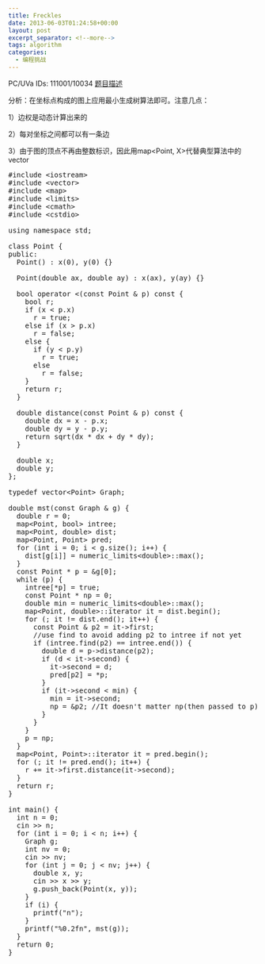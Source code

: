 ```yaml
---
title: Freckles
date: 2013-06-03T01:24:58+00:00
layout: post
excerpt_separator: <!--more-->
tags: algorithm
categories:
  - 编程挑战
---
```

PC/UVa IDs: 111001/10034 <a href="http://uva.onlinejudge.org/index.php?option=com_onlinejudge&#038;Itemid=8&#038;page=show_problem&#038;problem=975" target="_blank">题目描述</a>

分析：在坐标点构成的图上应用最小生成树算法即可。注意几点：
  
1）边权是动态计算出来的
  
2）每对坐标之间都可以有一条边
  
3）由于图的顶点不再由整数标识，因此用map<Point, X>代替典型算法中的vector<X>
  
<!--more-->

<pre class="brush: cpp; title: ; notranslate" title="">#include &lt;iostream&gt;
#include &lt;vector&gt;
#include &lt;map&gt;
#include &lt;limits&gt;
#include &lt;cmath&gt;
#include &lt;cstdio&gt;

using namespace std;

class Point {
public:
  Point() : x(0), y(0) {}

  Point(double ax, double ay) : x(ax), y(ay) {}

  bool operator &lt;(const Point & p) const {
    bool r;
    if (x &lt; p.x)
      r = true;
    else if (x &gt; p.x)
      r = false;
    else {
      if (y &lt; p.y)
        r = true;
      else
        r = false;
    }
    return r;
  }

  double distance(const Point & p) const {
    double dx = x - p.x;
    double dy = y - p.y;
    return sqrt(dx * dx + dy * dy);
  }

  double x;
  double y;
};

typedef vector&lt;Point&gt; Graph;

double mst(const Graph & g) {
  double r = 0;
  map&lt;Point, bool&gt; intree;
  map&lt;Point, double&gt; dist;
  map&lt;Point, Point&gt; pred;
  for (int i = 0; i &lt; g.size(); i++) {
    dist[g[i]] = numeric_limits&lt;double&gt;::max();
  }
  const Point * p = &g[0];
  while (p) {
    intree[*p] = true;
    const Point * np = 0;
    double min = numeric_limits&lt;double&gt;::max();
    map&lt;Point, double&gt;::iterator it = dist.begin();
    for (; it != dist.end(); it++) {
      const Point & p2 = it-&gt;first;
      //use find to avoid adding p2 to intree if not yet
      if (intree.find(p2) == intree.end()) { 
        double d = p-&gt;distance(p2);
        if (d &lt; it-&gt;second) {
          it-&gt;second = d;
          pred[p2] = *p;
        }
        if (it-&gt;second &lt; min) {
          min = it-&gt;second;
          np = &p2; //It doesn't matter np(then passed to p) points to inside of dist rather than g
        }
      }
    }
    p = np;
  }
  map&lt;Point, Point&gt;::iterator it = pred.begin();
  for (; it != pred.end(); it++) {
    r += it-&gt;first.distance(it-&gt;second);
  }
  return r;
}

int main() {
  int n = 0;
  cin &gt;&gt; n;
  for (int i = 0; i &lt; n; i++) {
    Graph g;
    int nv = 0;
    cin &gt;&gt; nv;
    for (int j = 0; j &lt; nv; j++) {
      double x, y;
      cin &gt;&gt; x &gt;&gt; y;
      g.push_back(Point(x, y));
    }
    if (i) {
      printf("n");
    }
    printf("%0.2fn", mst(g));
  }
  return 0;
}
</pre>

